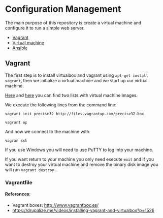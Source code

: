 # Configuration Management

The main purpose of this repository is create a virtual machine and configure it to run a simple web server.

- [Vagrant]()
- [Virtual machine]()
- [Ansible]()


## Vagrant

The first step is to install virtualbox and vagrant using ```apt-get install vagrant```, then we initialize a virtual machine and we start up our virtual machine.

[Here](https://atlas.hashicorp.com/boxes/search) and [here](http://www.vagrantbox.es/) you can find two lists with virtual machine images.

We execute the following lines from the command line:

```vagrant init precise32 http://files.vagrantup.com/precise32.box```

```vagrant up```

And now we connect to the machine with:

```vagran ssh```

If you use Windows you will need to use PuTTY to log into your machine.

If you want return to your machine you only need execute ```exit``` and if you want to destroy your virtual machine and remove the binary disk image you will run ```vagrant destroy``` .


### Vagrantfile

#### References:

- Vagrant boxes: http://www.vagrantbox.es/
- https://drupalize.me/videos/installing-vagrant-and-virtualbox?p=1526
